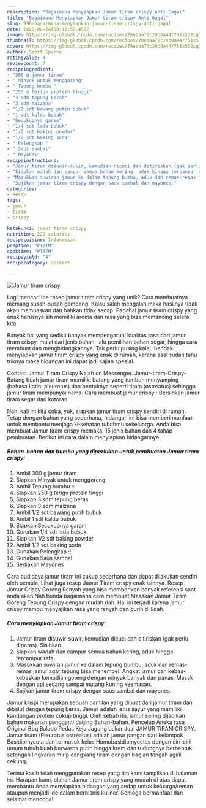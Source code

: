 ```yaml
---
description: "Bagaimana Menyiapkan Jamur tiram crispy Anti Gagal"
title: "Bagaimana Menyiapkan Jamur tiram crispy Anti Gagal"
slug: 996-bagaimana-menyiapkan-jamur-tiram-crispy-anti-gagal
date: 2020-08-24T08:12:58.450Z
image: https://img-global.cpcdn.com/recipes/78ebaa70c29b0a44/751x532cq70/jamur-tiram-crispy-foto-resep-utama.jpg
thumbnail: https://img-global.cpcdn.com/recipes/78ebaa70c29b0a44/751x532cq70/jamur-tiram-crispy-foto-resep-utama.jpg
cover: https://img-global.cpcdn.com/recipes/78ebaa70c29b0a44/751x532cq70/jamur-tiram-crispy-foto-resep-utama.jpg
author: Scott Sparks
ratingvalue: 4
reviewcount: 7
recipeingredient:
- "300 g jamur tiram"
- " Minyak untuk menggoreng"
- " Tepung bumbu "
- "250 g terigu protein tinggi"
- "3 sdm tepung beras"
- "3 sdm maizena"
- "1/2 sdt bawang putih bubuk"
- "1 sdt kaldu bubuk"
- "Secukupnya garam"
- "1/4 sdt lada bubuk"
- "1/2 sdt baking powder"
- "1/2 sdt baking soda"
- " Pelengkap "
- " Saus sambal"
- " Mayones"
recipeinstructions:
- "Jamur tiram disuwir-suwir, kemudian dicuci dan ditiriskan (gak perlu diperas). Sisihkan."
- "Siapkan wadah dan campur semua bahan kering, aduk hingga tercampur rata."
- "Masukkan suwiran jamur ke dalam tepung bumbu, aduk dan remas-remas jamur agar tepung bisa menempel. Angkat jamur dan kebas-kebaskan kemudian goreng dengan minyak banyak dan panas. Masak dengan api sedang sampai matang kuning keemasan."
- "Sajikan jamur tiram crispy dengan saus sambal dan mayones."
categories:
- Resep
tags:
- jamur
- tiram
- crispy

katakunci: jamur tiram crispy 
nutrition: 228 calories
recipecuisine: Indonesian
preptime: "PT21M"
cooktime: "PT47M"
recipeyield: "4"
recipecategory: Dessert

---
```



![Jamur tiram crispy](https://img-global.cpcdn.com/recipes/78ebaa70c29b0a44/751x532cq70/jamur-tiram-crispy-foto-resep-utama.jpg)

Lagi mencari ide resep jamur tiram crispy yang unik? Cara membuatnya memang susah-susah gampang. Kalau salah mengolah maka hasilnya tidak akan memuaskan dan bahkan tidak sedap. Padahal jamur tiram crispy yang enak harusnya sih memiliki aroma dan rasa yang bisa memancing selera kita.

Banyak hal yang sedikit banyak mempengaruhi kualitas rasa dari jamur tiram crispy, mulai dari jenis bahan, lalu pemilihan bahan segar, hingga cara membuat dan menghidangkannya. Tak perlu pusing kalau hendak menyiapkan jamur tiram crispy yang enak di rumah, karena asal sudah tahu triknya maka hidangan ini dapat jadi sajian spesial.

Contact Jamur Tiram Crispy Najah on Messenger. Jamur-tiram-Crispy-Batang buah jamur tiram memiliki batang yang tumbuh menyamping (bahasa Latin: pleurotus) dan bentuknya seperti tiram (ostreatus) sehingga jamur tiram mempunyai nama. Cara membuat jamur crispy : Bersihkan jamur tiram segar dari kotoran.


Nah, kali ini kita coba, yuk, siapkan jamur tiram crispy sendiri di rumah. Tetap dengan bahan yang sederhana, hidangan ini bisa memberi manfaat untuk membantu menjaga kesehatan tubuhmu sekeluarga. Anda bisa membuat Jamur tiram crispy memakai 15 jenis bahan dan 4 tahap pembuatan. Berikut ini cara dalam menyiapkan hidangannya.

<!--inarticleads1-->

##### Bahan-bahan dan bumbu yang diperlukan untuk pembuatan Jamur tiram crispy:

1. Ambil 300 g jamur tiram
1. Siapkan  Minyak untuk menggoreng
1. Ambil  Tepung bumbu ::
1. Siapkan 250 g terigu protein tinggi
1. Siapkan 3 sdm tepung beras
1. Siapkan 3 sdm maizena
1. Ambil 1/2 sdt bawang putih bubuk
1. Ambil 1 sdt kaldu bubuk
1. Siapkan Secukupnya garam
1. Gunakan 1/4 sdt lada bubuk
1. Siapkan 1/2 sdt baking powder
1. Ambil 1/2 sdt baking soda
1. Gunakan  Pelengkap ::
1. Gunakan  Saus sambal
1. Sediakan  Mayones


Cara budidaya jamur tiram ini cukup sederhana dan dapat dilakukan sendiri oleh pemula. Lihat juga resep Jamur Tiram crispy enak lainnya. Resep Jamur Crispy Goreng Renyah yang bisa memberikan banyak referensi saat anda akan Nah bunda bagaimana cara membuat Masakan Jamur Tiram Goreng Tepung Crispy dengan mudah dan. Hal ini terjadi karena jamur crispy mampu menyajikan rasa yang renyah dan gurih di lidah. 

<!--inarticleads2-->

##### Cara menyiapkan Jamur tiram crispy:

1. Jamur tiram disuwir-suwir, kemudian dicuci dan ditiriskan (gak perlu diperas). Sisihkan.
1. Siapkan wadah dan campur semua bahan kering, aduk hingga tercampur rata.
1. Masukkan suwiran jamur ke dalam tepung bumbu, aduk dan remas-remas jamur agar tepung bisa menempel. Angkat jamur dan kebas-kebaskan kemudian goreng dengan minyak banyak dan panas. Masak dengan api sedang sampai matang kuning keemasan.
1. Sajikan jamur tiram crispy dengan saus sambal dan mayones.


Jamur krispi merupakan sebuah camilan yang dibuat dari jamur tiram dan dibalut dengan tepung beras. Jamur adalah jenis sayur yang memiliki kandungan protein cukup tinggi. Oleh sebab itu, jamur sering dijadikan bahan makanan pengganti daging Bahan-bahan. Pencelup Aneka rasa Original Bbq Balado Pedas Keju Jagung bakar Jual JAMUR TIRAM CRISPY. Jamur tiram (Pleurotus ostreatus) adalah jamur pangan dari kelompok Basidiomycota dan termasuk kelas Homobasidiomycetes dengan ciri-ciri umum tubuh buah berwarna putih hingga krem dan tudungnya berbentuk setengah lingkaran mirip cangkang tiram dengan bagian tengah agak cekung. 

Terima kasih telah menggunakan resep yang tim kami tampilkan di halaman ini. Harapan kami, olahan Jamur tiram crispy yang mudah di atas dapat membantu Anda menyiapkan hidangan yang sedap untuk keluarga/teman ataupun menjadi ide dalam berbisnis kuliner. Semoga bermanfaat dan selamat mencoba!
